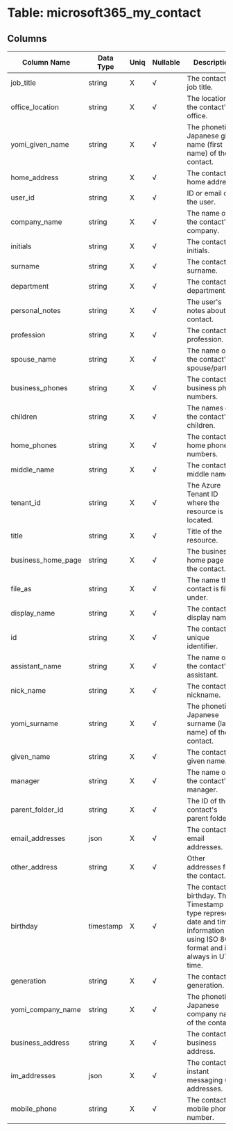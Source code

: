 # Table: microsoft365_my_contact

## Columns 

|  Column Name   |  Data Type  | Uniq | Nullable | Description | 
|  ----  | ----  | ----  | ----  | ---- | 
| job_title | string | X | √ | The contact’s job title. | 
| office_location | string | X | √ | The location of the contact's office. | 
| yomi_given_name | string | X | √ | The phonetic Japanese given name (first name) of the contact. | 
| home_address | string | X | √ | The contact's home address. | 
| user_id | string | X | √ | ID or email of the user. | 
| company_name | string | X | √ | The name of the contact's company. | 
| initials | string | X | √ | The contact's initials. | 
| surname | string | X | √ | The contact's surname. | 
| department | string | X | √ | The contact's department. | 
| personal_notes | string | X | √ | The user's notes about the contact. | 
| profession | string | X | √ | The contact's profession. | 
| spouse_name | string | X | √ | The name of the contact's spouse/partner. | 
| business_phones | string | X | √ | The contact's business phone numbers. | 
| children | string | X | √ | The names of the contact's children. | 
| home_phones | string | X | √ | The contact's home phone numbers. | 
| middle_name | string | X | √ | The contact's middle name. | 
| tenant_id | string | X | √ | The Azure Tenant ID where the resource is located. | 
| title | string | X | √ | Title of the resource. | 
| business_home_page | string | X | √ | The business home page of the contact. | 
| file_as | string | X | √ | The name the contact is filed under. | 
| display_name | string | X | √ | The contact's display name. | 
| id | string | X | √ | The contact's unique identifier. | 
| assistant_name | string | X | √ | The name of the contact's assistant. | 
| nick_name | string | X | √ | The contact's nickname. | 
| yomi_surname | string | X | √ | The phonetic Japanese surname (last name) of the contact. | 
| given_name | string | X | √ | The contact's given name. | 
| manager | string | X | √ | The name of the contact's manager. | 
| parent_folder_id | string | X | √ | The ID of the contact's parent folder. | 
| email_addresses | json | X | √ | The contact's email addresses. | 
| other_address | string | X | √ | Other addresses for the contact. | 
| birthday | timestamp | X | √ | The contact's birthday. The Timestamp type represents date and time information using ISO 8601 format and is always in UTC time. | 
| generation | string | X | √ | The contact's generation. | 
| yomi_company_name | string | X | √ | The phonetic Japanese company name of the contact. | 
| business_address | string | X | √ | The contact's business address. | 
| im_addresses | json | X | √ | The contact's instant messaging (IM) addresses. | 
| mobile_phone | string | X | √ | The contact's mobile phone number. | 


